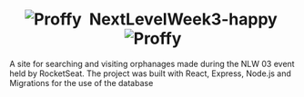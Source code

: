 # <h1 align="center"><img src="https://github.com/FelipePDS/NextLevelWeek3-happy/blob/master/mobile/src/images/map-marker.png" alt="Proffy"/> &nbsp;NextLevelWeek3-happy&nbsp; <img src="https://github.com/FelipePDS/NextLevelWeek3-happy/blob/master/mobile/src/image/map-marker.png" alt="Proffy"/></h1>

<p>A site for searching and visiting orphanages made during the NLW 03 event held by RocketSeat. The project was built with React, Express, Node.js and Migrations for the use of the database</p>
